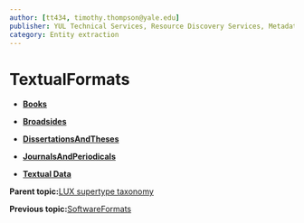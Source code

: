 ```yaml
---
author: [tt434, timothy.thompson@yale.edu]
publisher: YUL Technical Services, Resource Discovery Services, Metadata Services Unit
category: Entity extraction
---
```


# TextualFormats

-   **[Books](../../concepts/supertypes/books.md)**  

-   **[Broadsides](../../concepts/supertypes/broadsides.md)**  

-   **[DissertationsAndTheses](../../concepts/supertypes/dissertationsandtheses.md)**  

-   **[JournalsAndPeriodicals](../../concepts/supertypes/journalsandperiodicals.md)**  

-   **[Textual Data](../../concepts/supertypes/textualdata.md)**  


**Parent topic:**[LUX supertype taxonomy](../../concepts/supertypes/supertypes.md)

**Previous topic:**[SoftwareFormats](../../concepts/supertypes/softwareformats.md)

